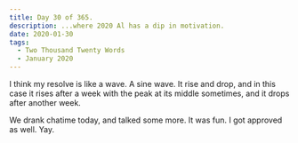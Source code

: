 ```yaml
---
title: Day 30 of 365.
description: ...where 2020 Al has a dip in motivation.
date: 2020-01-30
tags:
  - Two Thousand Twenty Words
  - January 2020
---
```


I think my resolve is like a wave. A sine wave. It rise and drop, and in this case it rises after a week with the peak at its middle sometimes, and it drops after another week. 

We drank chatime today, and talked some more. It was fun. I got approved as well. Yay.